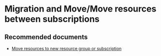 <properties
	pageTitle="Migration and Move/Move resources between subscriptions"
	description="Migration and Move/Move resources between subscriptions"
	service="microsoft.compute"
	resource="virtualmachines"
	authors="scottazure"
	displayOrder=""
	selfHelpType="generic"
	supportTopicIds="32570117"
	resourceTags="linux"
	productPesIds="15571"
	cloudEnvironments="public"
/>

# Migration and Move/Move resources between subscriptions

## **Recommended documents**
* [Move resources to new resource group or subscription](https://docs.microsoft.com/azure/azure-resource-manager/resource-group-move-resources)<br>
